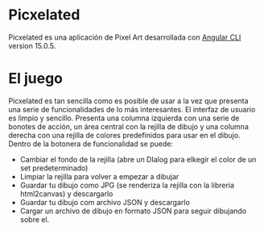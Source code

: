 # Picxelated

Picxelated es una aplicación de Pixel Art desarrollada con [Angular CLI](https://github.com/angular/angular-cli) version 15.0.5.

# El juego

Picxelated es tan sencilla como es posible de usar a la vez que presenta una serie de funcionalidades de lo más interesantes.
El interfaz de usuario es limpio y sencillo. Presenta una columna izquierda con una serie de bonotes de acción, un área central con la rejilla de dibujo y una columna derecha con una rejilla de colores predefinidos para usar en el dibujo.
Dentro de la botonera de funcionalidad se puede:
* Cambiar el fondo de la rejilla (abre un DIalog para elkegir el color de un set predeterminado)
* Limpiar la rejilla para volver a empezar a dibujar
* Guardar tu dibujo como JPG (se renderiza la rejilla con la libreria html2canvas) y descargarlo
* Guardar tu dibujo com archivo JSON y descargarlo
* Cargar un archivo de dibujo en formato JSON para seguir dibujando sobre el.

